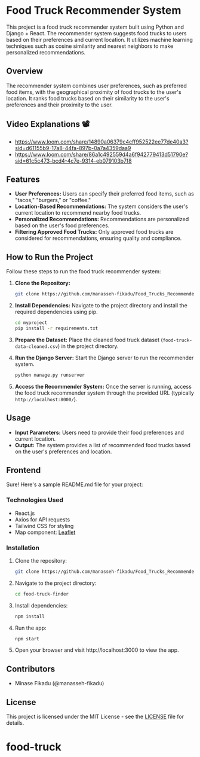 # Food Truck Recommender System

This project is a food truck recommender system built using Python and Django + React. The recommender system suggests food trucks to users based on their preferences and current location. It utilizes machine learning techniques such as cosine similarity and nearest neighbors to make personalized recommendations.

## Overview

The recommender system combines user preferences, such as preferred food items, with the geographical proximity of food trucks to the user's location. It ranks food trucks based on their similarity to the user's preferences and their proximity to the user.

## Video Explanations 📽️
- https://www.loom.com/share/14890a06379c4cff952522ee77de40a3?sid=d61155b9-17a8-44fa-897b-0a7a4359daa9
- https://www.loom.com/share/86a1c492559d4a6f942779413d51790e?sid=61c5c473-bcd4-4c7e-9314-eb079103b7f8

## Features

- **User Preferences:** Users can specify their preferred food items, such as "tacos," "burgers," or "coffee."
- **Location-Based Recommendations:** The system considers the user's current location to recommend nearby food trucks.
- **Personalized Recommendations:** Recommendations are personalized based on the user's food preferences.
- **Filtering Approved Food Trucks:** Only approved food trucks are considered for recommendations, ensuring quality and compliance.

## How to Run the Project

Follow these steps to run the food truck recommender system:

1. **Clone the Repository:**
   ```bash
   git clone https://github.com/manasseh-fikadu/Food_Trucks_Recommender.git
   ```

2. **Install Dependencies:**
   Navigate to the project directory and install the required dependencies using pip.
   ```bash
   cd myproject
   pip install -r requirements.txt
   ```

3. **Prepare the Dataset:**
   Place the cleaned food truck dataset (`food-truck-data-cleaned.csv`) in the project directory.

4. **Run the Django Server:**
   Start the Django server to run the recommender system.
   ```bash
   python manage.py runserver
   ```

5. **Access the Recommender System:**
   Once the server is running, access the food truck recommender system through the provided URL (typically `http://localhost:8000/`).

## Usage

- **Input Parameters:** Users need to provide their food preferences and current location.
- **Output:** The system provides a list of recommended food trucks based on the user's preferences and location.

## Frontend
Sure! Here's a sample README.md file for your project:

### Technologies Used

- React.js
- Axios for API requests
- Tailwind CSS for styling
- Map component: [Leaflet](https://leafletjs.com/)

### Installation

1. Clone the repository:

   ```bash
   git clone https://github.com/manasseh-fikadu/Food_Trucks_Recommender.git
   ```

2. Navigate to the project directory:

   ```bash
   cd food-truck-finder
   ```

3. Install dependencies:

   ```bash
   npm install
   ```

5. Run the app:

   ```bash
   npm start
   ```

6. Open your browser and visit http://localhost:3000 to view the app.

## Contributors

- Minase Fikadu (@manasseh-fikadu)

## License

This project is licensed under the MIT License - see the [LICENSE](LICENSE) file for details.
# food-truck
